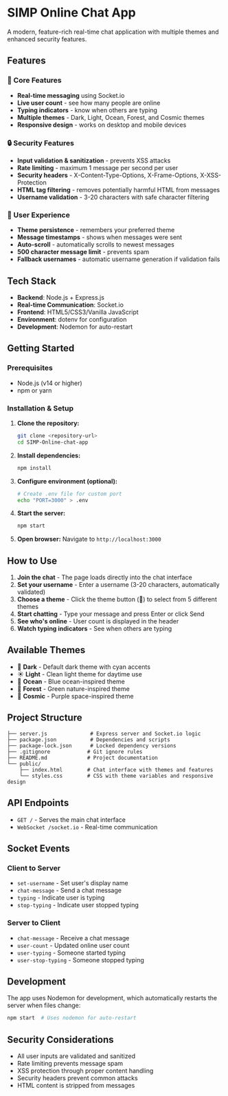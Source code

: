 # SIMP Online Chat App

A modern, feature-rich real-time chat application with multiple themes and enhanced security features.

## Features

### 🚀 Core Features
- **Real-time messaging** using Socket.io
- **Live user count** - see how many people are online
- **Typing indicators** - know when others are typing
- **Multiple themes** - Dark, Light, Ocean, Forest, and Cosmic themes
- **Responsive design** - works on desktop and mobile devices

### 🔒 Security Features
- **Input validation & sanitization** - prevents XSS attacks
- **Rate limiting** - maximum 1 message per second per user
- **Security headers** - X-Content-Type-Options, X-Frame-Options, X-XSS-Protection
- **HTML tag filtering** - removes potentially harmful HTML from messages
- **Username validation** - 3-20 characters with safe character filtering

### 🎨 User Experience
- **Theme persistence** - remembers your preferred theme
- **Message timestamps** - shows when messages were sent
- **Auto-scroll** - automatically scrolls to newest messages
- **500 character message limit** - prevents spam
- **Fallback usernames** - automatic username generation if validation fails

## Tech Stack

- **Backend**: Node.js + Express.js
- **Real-time Communication**: Socket.io
- **Frontend**: HTML5/CSS3/Vanilla JavaScript
- **Environment**: dotenv for configuration
- **Development**: Nodemon for auto-restart

## Getting Started

### Prerequisites
- Node.js (v14 or higher)
- npm or yarn

### Installation & Setup

1. **Clone the repository:**
   ```bash
   git clone <repository-url>
   cd SIMP-Online-chat-app
   ```

2. **Install dependencies:**
   ```bash
   npm install
   ```

3. **Configure environment (optional):**
   ```bash
   # Create .env file for custom port
   echo "PORT=3000" > .env
   ```

4. **Start the server:**
   ```bash
   npm start
   ```

5. **Open browser:**
   Navigate to `http://localhost:3000`

## How to Use

1. **Join the chat** - The page loads directly into the chat interface
2. **Set your username** - Enter a username (3-20 characters, automatically validated)
3. **Choose a theme** - Click the theme button (🎨) to select from 5 different themes
4. **Start chatting** - Type your message and press Enter or click Send
5. **See who's online** - User count is displayed in the header
6. **Watch typing indicators** - See when others are typing

## Available Themes

- 🌙 **Dark** - Default dark theme with cyan accents
- ☀️ **Light** - Clean light theme for daytime use
- 🌊 **Ocean** - Blue ocean-inspired theme
- 🌿 **Forest** - Green nature-inspired theme
- 🔮 **Cosmic** - Purple space-inspired theme

## Project Structure

```
├── server.js              # Express server and Socket.io logic
├── package.json           # Dependencies and scripts
├── package-lock.json      # Locked dependency versions
├── .gitignore            # Git ignore rules
├── README.md             # Project documentation
└── public/
    ├── index.html        # Chat interface with themes and features
    └── styles.css        # CSS with theme variables and responsive design
```

## API Endpoints

- `GET /` - Serves the main chat interface
- `WebSocket /socket.io` - Real-time communication

## Socket Events

### Client to Server
- `set-username` - Set user's display name
- `chat-message` - Send a chat message
- `typing` - Indicate user is typing
- `stop-typing` - Indicate user stopped typing

### Server to Client
- `chat-message` - Receive a chat message
- `user-count` - Updated online user count
- `user-typing` - Someone started typing
- `user-stop-typing` - Someone stopped typing

## Development

The app uses Nodemon for development, which automatically restarts the server when files change:

```bash
npm start  # Uses nodemon for auto-restart
```

## Security Considerations

- All user inputs are validated and sanitized
- Rate limiting prevents message spam
- XSS protection through proper content handling
- Security headers prevent common attacks
- HTML content is stripped from messages
